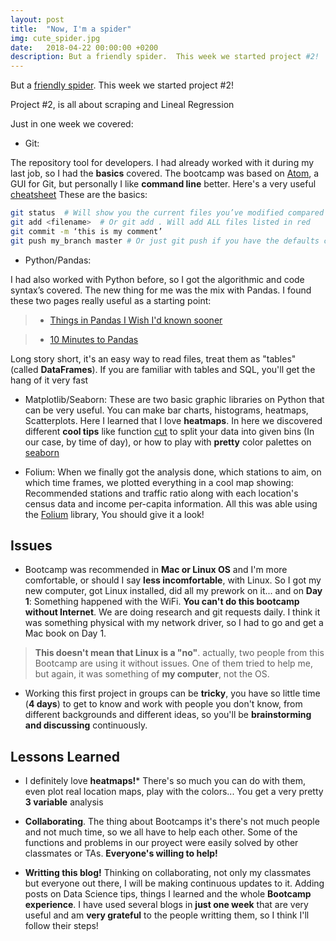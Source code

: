 ```yaml
---
layout: post
title:  "Now, I'm a spider"
img: cute_spider.jpg
date:   2018-04-22 00:00:00 +0200
description: But a friendly spider.  This week we started project #2!
---
```


But a [friendly spider](https://www.youtube.com/watch?v=lGEY8IulWiA).  This week we started project #2!

Project #2, is all about scraping and Lineal Regression

Just in one week we covered:
- Git: 

The repository tool for developers.  I had already worked with it during my last job, so I had the **basics** covered. 
The bootcamp was based on [Atom](https://atom.io), a GUI for Git, but personally I like **command line** better.  Here's a very useful [cheatsheet](http://www.ndpsoftware.com/git-cheatsheet.html) 
These are the basics:
```bash
git status  # Will show you the current files you’ve modified compared to the ones in the master branch
git add <filename>  # Or git add . Will add ALL files listed in red
git commit -m ‘this is my comment’
git push my_branch master # Or just git push if you have the defaults configured
```
- Python/Pandas: 

I had also worked with Python before, so I got the algorithmic and code syntax’s covered.  The new thing for me was the mix with Pandas.  I found these two pages really useful as a starting point:

> - [Things in Pandas I Wish I'd known sooner](http://nbviewer.jupyter.org/github/rasbt/python_reference/blob/master/tutorials/things_in_pandas.ipynb?utm_source=Python+Weekly+Newsletter&utm_campaign=8416b188e6-Python_Weekly_Issue_176_January_29_2015&utm_medium=email&utm_term=0_9e26887fc5-8416b188e6-312716773#Selecting-NaN-Rows)

> - [10 Minutes to Pandas](https://pandas.pydata.org/pandas-docs/stable/10min.html)

Long story short, it's an easy way to read files, treat them as "tables" (called **DataFrames**).  If you are familiar with tables and SQL, you'll get the hang of it very fast

- Matplotlib/Seaborn: These are two basic graphic libraries on Python that can be very useful.  You can make bar charts, histograms, heatmaps, Scatterplots.  Here I learned that I love **heatmaps**.  In here we discovered different **cool tips** like function [cut](https://pandas.pydata.org/pandas-docs/stable/generated/pandas.cut.html) to split your data into given bins (In our case, by time of day), or how to play with **pretty** color palettes on [seaborn](http://jose-coto.com/styling-with-seaborn)

- Folium: When we finally got the analysis done, which stations to aim, on which time frames, we plotted everything in a cool map showing: Recommended stations and traffic ratio along with each location's census data and income per-capita information.  All this was able using the [Folium](http://folium.readthedocs.io/en/latest/) library, You should give it a look!

## Issues
- Bootcamp was recommended in **Mac or Linux OS** and I'm more comfortable, or should I say **less incomfortable**, with Linux.  So I got my new computer, got Linux installed, did all my prework on it... and on **Day 1**: Something happened with the WiFi.  **You can't do this bootcamp without Internet**.  We are doing research and git requests daily.  I think it was something physical with my network driver, so I had to go and get a Mac book on Day 1.

> **This doesn't mean that Linux is a "no"**.  actually, two people from this Bootcamp are using it without issues.  One of them tried to help me, but again, it was something of **my computer**, not the OS.

- Working this first project in groups can be **tricky**, you have so little time (**4 days**) to get to know and work with people you don't know, from different backgrounds and different ideas, so you'll be **brainstorming and discussing** continuously.

## Lessons Learned
- I definitely love **heatmaps!***  There's so much you can do with them, even plot real location maps, play with the colors...  You get a very pretty **3 variable** analysis

- **Collaborating**.  The thing about Bootcamps it's there's not much people and not much time, so we all have to help each other.  Some of the functions and problems in our proyect were easily solved by other classmates or TAs.  **Everyone's willing to help!**

- **Writting this blog!**  Thinking on collaborating, not only my classmates but everyone out there, I will be making continuous updates to it.  Adding posts on Data Science tips, things I learned and the whole **Bootcamp experience**.  I have used several blogs in **just one week** that are very useful and am **very grateful** to the people writting them, so I think I'll follow their steps!
